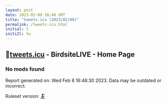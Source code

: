 ```yaml
---
layout: post
date: 2023-02-08 16:48 GMT
title: "tweets.icu (2023/02/08)"
permalink: /tweets-icu.html
initial: t
initi2l: tw
---
```


## 🐘[tweets.icu](https://tweets.icu) - BirdsiteLIVE - Home Page

### No mods found

Report generated on: Wed Feb  8 16:48:30 2023. Data may be outdated or incorrect.

Ruleset version: [🗜](/version-clamp)
